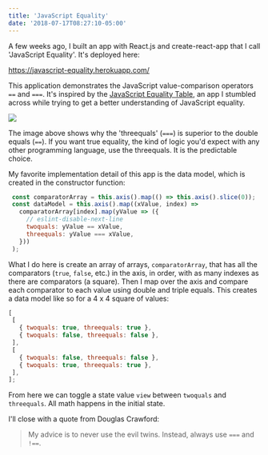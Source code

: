 ```yaml
---
title: 'JavaScript Equality'
date: '2018-07-17T08:27:10-05:00'
---
```


A few weeks ago, I built an app with React.js and create-react-app that I call
'JavaScript Equality'. It's deployed here:

https://javascript-equality.herokuapp.com/

This application demonstrates the JavaScript
value-comparison operators `==` and `===`. It's inspired by the
[JavaScript Equality
Table](https://dorey.github.io/JavaScript-Equality-Table/), an app I stumbled
across while trying to get a better understanding of JavaScript equality.

<img src="https://i.imgur.com/DVOd6un.png" class="img-responsive" />

The image above shows why the 'threequals' (`===`) is superior to the double
equals (`==`). If you want true equality, the kind of logic you'd expect with
any other programming language, use the threequals. It is the predictable choice.

My favorite implementation detail of this app is the data model, which is created in the
constructor function:

```javascript
 const comparatorArray = this.axis().map(() => this.axis().slice(0));
 const dataModel = this.axis().map((xValue, index) =>
   comparatorArray[index].map(yValue => ({
     // eslint-disable-next-line
     twoquals: yValue == xValue,
     threequals: yValue === xValue,
   }))
 );
 ```

What I do here is create an array of arrays, `comparatorArray`, that has all
the comparators (`true`, `false`, etc.) in the axis, in order, with as many
indexes as there are comparators (a square). Then I map over the axis
and compare each comparator to each value using double and triple equals. This
creates a data model like so for a 4 x 4 square of values:

```javascript
[
 [
   { twoquals: true, threequals: true },
   { twoquals: false, threequals: false },
 ],
 [
   { twoquals: false, threequals: false },
   { twoquals: true, threequals: true },
 ],
];
```

From here we can toggle a state value `view` between `twoquals` and
`threequals`. All math happens in the initial state.

I'll close with a quote from Douglas Crawford:

> My advice is to never use the evil twins. Instead, always use `===` and `!==`.